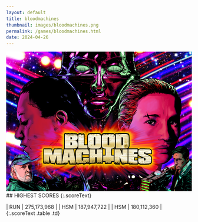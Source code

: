 ```yaml
---
layout: default
title: bloodmachines
thumbnail: images/bloodmachines.png
permalink: /games/bloodmachines.html
date: 2024-04-26
---
```


<img src="../images/bloodmachines.png" class="gameThumbnail img-fluid mx-auto align-middle">
## HIGHEST SCORES
{:.scoreText}

| RUN | 275,173,968 | 
| HSM | 187,947,722 | 
| HSM | 180,112,360 | 
{:.scoreText .table .td}
